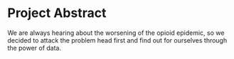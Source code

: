 # Project Abstract
We are always hearing about the worsening of the opioid epidemic, so we decided to attack the problem head first and find out for ourselves through the power of data.
